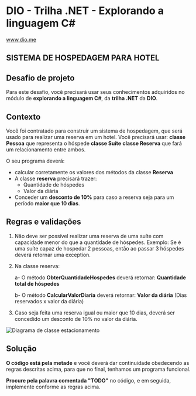# DIO - Trilha .NET - Explorando a linguagem C#
www.dio.me

## SISTEMA DE HOSPEDAGEM PARA HOTEL

## Desafio de projeto
Para este desafio, você precisará usar seus conhecimentos adquiridos no módulo de **explorando a linguagem C#**, da **trilha .NET** da **DIO**.

## Contexto
Você foi contratado para construir um sistema de hospedagem, que será usado para realizar uma reserva em um hotel.
Você precisará usar:
**classe Pessoa** que representa o hóspede
**classe Suíte**
**classe Reserva** que fará um relacionamento entre ambos.

<!--O seu programa deverá calcular corretamente os valores dos métodos da classe Reserva, que precisará trazer a quantidade de hóspedes e o valor da diária, concedendo um desconto de 10% para caso a reserva seja para um período maior que 10 dias.-->

O seu programa deverá:
* calcular corretamente os valores dos métodos da classe **Reserva**
* A classe **reserva** precisará trazer:
  * Quantidade de hóspedes
  * Valor da diária
* Conceder um **desconto de 10%** para caso a reserva seja para um período **maior que 10 dias**.

## Regras e validações
1. Não deve ser possível realizar uma reserva de uma suíte com capacidade menor do que a quantidade de hóspedes. 
   Exemplo: Se é uma suíte capaz de hospedar 2 pessoas, então ao passar 3 hóspedes deverá retornar uma exception.

2. Na classe reserva:

    a- O método **ObterQuantidadeHospedes** deverá retornar: 
    **Quantidade total de hóspedes**
  
    b- O método **CalcularValorDiaria** deverá retornar:
    **Valor da diária** (Dias reservados x valor da diária)

3. Caso seja feita uma reserva igual ou maior que 10 dias, deverá ser concedido um desconto de 10% no valor da diária.


![Diagrama de classe estacionamento](diagrama_classe_hotel.png)

## Solução
**O código está pela metade**  e você deverá dar continuidade obedecendo as regras descritas acima, para que no final, tenhamos um programa funcional.

**Procure pela palavra comentada "TODO"** no código, e em seguida, implemente conforme as regras acima.
